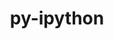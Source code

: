 ---
title: "py-ipython"
layout: cache
categories: [package, develop-2024-10-06]
meta: {"versions": ["7.21.0", "8.11.0", "8.27.0"], "compilers": ["gcc@=11.1.0", "gcc@=11.4.0", "gcc@=9.4.0", "oneapi@=2024.2.1"], "oss": ["ubuntu20.04", "ubuntu22.04"], "platforms": ["linux"], "targets": ["neoverse_v1", "neoverse_v2", "ppc64le", "x86_64_v3"], "stacks": ["data-vis-sdk", "e4s", "e4s-neoverse-v2", "e4s-neoverse_v1", "e4s-oneapi", "e4s-power", "root"], "num_specs": 17, "num_specs_by_stack": {"root": 17, "e4s-power": 3, "data-vis-sdk": 2, "e4s-neoverse_v1": 3, "e4s-neoverse-v2": 2, "e4s": 4, "e4s-oneapi": 3}}
spec_details: [{"hash": "bq3vbg6xkctscu6pzegpcofqeoitsvr2", "compiler": "gcc@=9.4.0", "versions": ["8.27.0"], "os": "ubuntu20.04", "platform": "linux", "target": "ppc64le", "variants": ["build_system=python_pip"], "stacks": ["root", "e4s-power"], "size": "-", "tarball": "https://binaries.spack.io/develop-2024-10-06/build_cache/linux-ubuntu20.04-ppc64le/gcc-9.4.0/py-ipython-8.27.0/linux-ubuntu20.04-ppc64le-gcc-9.4.0-py-ipython-8.27.0-bq3vbg6xkctscu6pzegpcofqeoitsvr2.spack"}, {"hash": "lsg4mrciwna7cffklpfew7z5tdpmvtz5", "compiler": "gcc@=9.4.0", "versions": ["8.27.0"], "os": "ubuntu20.04", "platform": "linux", "target": "ppc64le", "variants": ["build_system=python_pip"], "stacks": ["root", "e4s-power"], "size": "-", "tarball": "https://binaries.spack.io/develop-2024-10-06/build_cache/linux-ubuntu20.04-ppc64le/gcc-9.4.0/py-ipython-8.27.0/linux-ubuntu20.04-ppc64le-gcc-9.4.0-py-ipython-8.27.0-lsg4mrciwna7cffklpfew7z5tdpmvtz5.spack"}, {"hash": "b3akdcqdzajhe4otwadgsq2nx7bhwwrp", "compiler": "gcc@=9.4.0", "versions": ["8.27.0"], "os": "ubuntu20.04", "platform": "linux", "target": "ppc64le", "variants": ["build_system=python_pip"], "stacks": ["root", "e4s-power"], "size": "-", "tarball": "https://binaries.spack.io/develop-2024-10-06/build_cache/linux-ubuntu20.04-ppc64le/gcc-9.4.0/py-ipython-8.27.0/linux-ubuntu20.04-ppc64le-gcc-9.4.0-py-ipython-8.27.0-b3akdcqdzajhe4otwadgsq2nx7bhwwrp.spack"}, {"hash": "wvokw6wbkhxucem53ktd4lv5wugdlrmg", "compiler": "gcc@=11.1.0", "versions": ["8.11.0"], "os": "ubuntu20.04", "platform": "linux", "target": "x86_64_v3", "variants": ["build_system=python_pip"], "stacks": ["root", "data-vis-sdk"], "size": "-", "tarball": "https://binaries.spack.io/develop-2024-10-06/build_cache/linux-ubuntu20.04-x86_64_v3/gcc-11.1.0/py-ipython-8.11.0/linux-ubuntu20.04-x86_64_v3-gcc-11.1.0-py-ipython-8.11.0-wvokw6wbkhxucem53ktd4lv5wugdlrmg.spack"}, {"hash": "gkslpt56b6i4mk3ug5w46q4junrvtayd", "compiler": "gcc@=11.1.0", "versions": ["8.27.0"], "os": "ubuntu20.04", "platform": "linux", "target": "x86_64_v3", "variants": ["build_system=python_pip"], "stacks": ["root", "data-vis-sdk"], "size": "-", "tarball": "https://binaries.spack.io/develop-2024-10-06/build_cache/linux-ubuntu20.04-x86_64_v3/gcc-11.1.0/py-ipython-8.27.0/linux-ubuntu20.04-x86_64_v3-gcc-11.1.0-py-ipython-8.27.0-gkslpt56b6i4mk3ug5w46q4junrvtayd.spack"}, {"hash": "tlalqfyrk644cr6fqd6lzrne4vuizwmy", "compiler": "gcc@=11.4.0", "versions": ["8.27.0"], "os": "ubuntu22.04", "platform": "linux", "target": "neoverse_v1", "variants": ["build_system=python_pip"], "stacks": ["e4s-neoverse_v1", "root"], "size": "-", "tarball": "https://binaries.spack.io/develop-2024-10-06/build_cache/linux-ubuntu22.04-neoverse_v1/gcc-11.4.0/py-ipython-8.27.0/linux-ubuntu22.04-neoverse_v1-gcc-11.4.0-py-ipython-8.27.0-tlalqfyrk644cr6fqd6lzrne4vuizwmy.spack"}, {"hash": "pshgb7r2ymxnz6jd5wvhka32uuzolw2q", "compiler": "gcc@=11.4.0", "versions": ["8.27.0"], "os": "ubuntu22.04", "platform": "linux", "target": "neoverse_v1", "variants": ["build_system=python_pip"], "stacks": ["e4s-neoverse_v1", "root"], "size": "-", "tarball": "https://binaries.spack.io/develop-2024-10-06/build_cache/linux-ubuntu22.04-neoverse_v1/gcc-11.4.0/py-ipython-8.27.0/linux-ubuntu22.04-neoverse_v1-gcc-11.4.0-py-ipython-8.27.0-pshgb7r2ymxnz6jd5wvhka32uuzolw2q.spack"}, {"hash": "enesgh5rwqtah4zlzdzux4nudh5jwtbh", "compiler": "gcc@=11.4.0", "versions": ["8.27.0"], "os": "ubuntu22.04", "platform": "linux", "target": "neoverse_v1", "variants": ["build_system=python_pip"], "stacks": ["e4s-neoverse_v1", "root"], "size": "-", "tarball": "https://binaries.spack.io/develop-2024-10-06/build_cache/linux-ubuntu22.04-neoverse_v1/gcc-11.4.0/py-ipython-8.27.0/linux-ubuntu22.04-neoverse_v1-gcc-11.4.0-py-ipython-8.27.0-enesgh5rwqtah4zlzdzux4nudh5jwtbh.spack"}, {"hash": "m4nnr76iox35wn3qefvsxtqfi5udwfva", "compiler": "gcc@=11.4.0", "versions": ["8.27.0"], "os": "ubuntu22.04", "platform": "linux", "target": "neoverse_v2", "variants": ["build_system=python_pip"], "stacks": ["root", "e4s-neoverse-v2"], "size": "-", "tarball": "https://binaries.spack.io/develop-2024-10-06/build_cache/linux-ubuntu22.04-neoverse_v2/gcc-11.4.0/py-ipython-8.27.0/linux-ubuntu22.04-neoverse_v2-gcc-11.4.0-py-ipython-8.27.0-m4nnr76iox35wn3qefvsxtqfi5udwfva.spack"}, {"hash": "gllrdng6wu7dk2d2sbntuo5r3qpo6ser", "compiler": "gcc@=11.4.0", "versions": ["8.27.0"], "os": "ubuntu22.04", "platform": "linux", "target": "neoverse_v2", "variants": ["build_system=python_pip"], "stacks": ["root", "e4s-neoverse-v2"], "size": "-", "tarball": "https://binaries.spack.io/develop-2024-10-06/build_cache/linux-ubuntu22.04-neoverse_v2/gcc-11.4.0/py-ipython-8.27.0/linux-ubuntu22.04-neoverse_v2-gcc-11.4.0-py-ipython-8.27.0-gllrdng6wu7dk2d2sbntuo5r3qpo6ser.spack"}, {"hash": "awo6h5zgqpshf22p3pjzx4hzsjje7epg", "compiler": "gcc@=11.4.0", "versions": ["8.11.0"], "os": "ubuntu22.04", "platform": "linux", "target": "x86_64_v3", "variants": ["build_system=python_pip"], "stacks": ["e4s", "root"], "size": "-", "tarball": "https://binaries.spack.io/develop-2024-10-06/build_cache/linux-ubuntu22.04-x86_64_v3/gcc-11.4.0/py-ipython-8.11.0/linux-ubuntu22.04-x86_64_v3-gcc-11.4.0-py-ipython-8.11.0-awo6h5zgqpshf22p3pjzx4hzsjje7epg.spack"}, {"hash": "w5uqpg5hfjp3lcy3xykczd333cjqg7iq", "compiler": "gcc@=11.4.0", "versions": ["8.27.0"], "os": "ubuntu22.04", "platform": "linux", "target": "x86_64_v3", "variants": ["build_system=python_pip"], "stacks": ["e4s", "root"], "size": "-", "tarball": "https://binaries.spack.io/develop-2024-10-06/build_cache/linux-ubuntu22.04-x86_64_v3/gcc-11.4.0/py-ipython-8.27.0/linux-ubuntu22.04-x86_64_v3-gcc-11.4.0-py-ipython-8.27.0-w5uqpg5hfjp3lcy3xykczd333cjqg7iq.spack"}, {"hash": "lrywkf3nmzohozhknrzlhgklbbu6rifs", "compiler": "gcc@=11.4.0", "versions": ["8.27.0"], "os": "ubuntu22.04", "platform": "linux", "target": "x86_64_v3", "variants": ["build_system=python_pip"], "stacks": ["e4s", "root"], "size": "-", "tarball": "https://binaries.spack.io/develop-2024-10-06/build_cache/linux-ubuntu22.04-x86_64_v3/gcc-11.4.0/py-ipython-8.27.0/linux-ubuntu22.04-x86_64_v3-gcc-11.4.0-py-ipython-8.27.0-lrywkf3nmzohozhknrzlhgklbbu6rifs.spack"}, {"hash": "wbxakfr5aijjxb7xbsgyevozoe4ftj5b", "compiler": "gcc@=11.4.0", "versions": ["8.27.0"], "os": "ubuntu22.04", "platform": "linux", "target": "x86_64_v3", "variants": ["build_system=python_pip"], "stacks": ["e4s", "root"], "size": "-", "tarball": "https://binaries.spack.io/develop-2024-10-06/build_cache/linux-ubuntu22.04-x86_64_v3/gcc-11.4.0/py-ipython-8.27.0/linux-ubuntu22.04-x86_64_v3-gcc-11.4.0-py-ipython-8.27.0-wbxakfr5aijjxb7xbsgyevozoe4ftj5b.spack"}, {"hash": "32srmg5z6jkx2jmwcw4ey7t3fkzrzmpa", "compiler": "oneapi@=2024.2.1", "versions": ["8.27.0"], "os": "ubuntu22.04", "platform": "linux", "target": "x86_64_v3", "variants": ["build_system=python_pip"], "stacks": ["root", "e4s-oneapi"], "size": "-", "tarball": "https://binaries.spack.io/develop-2024-10-06/build_cache/linux-ubuntu22.04-x86_64_v3/oneapi-2024.2.1/py-ipython-8.27.0/linux-ubuntu22.04-x86_64_v3-oneapi-2024.2.1-py-ipython-8.27.0-32srmg5z6jkx2jmwcw4ey7t3fkzrzmpa.spack"}, {"hash": "5aatc452suanwborbswxb2ab4b7sjuw7", "compiler": "oneapi@=2024.2.1", "versions": ["8.27.0"], "os": "ubuntu22.04", "platform": "linux", "target": "x86_64_v3", "variants": ["build_system=python_pip"], "stacks": ["root", "e4s-oneapi"], "size": "-", "tarball": "https://binaries.spack.io/develop-2024-10-06/build_cache/linux-ubuntu22.04-x86_64_v3/oneapi-2024.2.1/py-ipython-8.27.0/linux-ubuntu22.04-x86_64_v3-oneapi-2024.2.1-py-ipython-8.27.0-5aatc452suanwborbswxb2ab4b7sjuw7.spack"}, {"hash": "45bkhn2a6b3cdp4naktuedvrbrodg4hx", "compiler": "oneapi@=2024.2.1", "versions": ["7.21.0"], "os": "ubuntu22.04", "platform": "linux", "target": "x86_64_v3", "variants": ["build_system=python_pip"], "stacks": ["root", "e4s-oneapi"], "size": "-", "tarball": "https://binaries.spack.io/develop-2024-10-06/build_cache/linux-ubuntu22.04-x86_64_v3/oneapi-2024.2.1/py-ipython-7.21.0/linux-ubuntu22.04-x86_64_v3-oneapi-2024.2.1-py-ipython-7.21.0-45bkhn2a6b3cdp4naktuedvrbrodg4hx.spack"}]
---